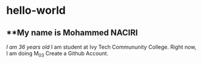 # hello-world
## **My name is **Mohammed NACIRI** 
_I am 36 years old_ 
I am student at Ivy Tech Commununity College. Right now, I am doing M<sub>03</sub> Create a Github Account.
